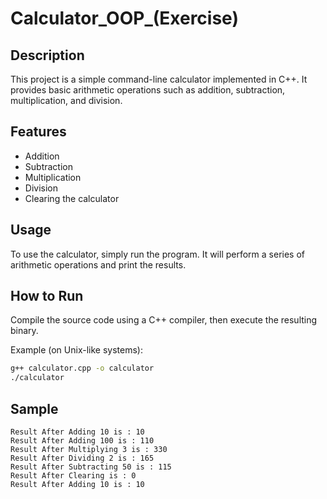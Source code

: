 # Calculator_OOP_(Exercise)
## Description
This project is a simple command-line calculator implemented in C++. It provides basic arithmetic operations such as addition, subtraction, multiplication, and division.

## Features
- Addition
- Subtraction
- Multiplication
- Division
- Clearing the calculator

## Usage
To use the calculator, simply run the program. It will perform a series of arithmetic operations and print the results.

## How to Run
Compile the source code using a C++ compiler, then execute the resulting binary.

Example (on Unix-like systems):
```bash
g++ calculator.cpp -o calculator
./calculator
```
## Sample
```
Result After Adding 10 is : 10
Result After Adding 100 is : 110
Result After Multiplying 3 is : 330
Result After Dividing 2 is : 165
Result After Subtracting 50 is : 115
Result After Clearing is : 0
Result After Adding 10 is : 10
```


